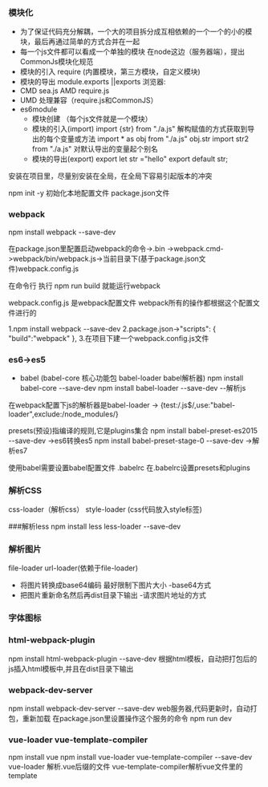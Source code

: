 ### 模块化
- 为了保证代码充分解耦，一个大的项目拆分成互相依赖的一个一个的小的模块，最后再通过简单的方式合并在一起
- 每一个js文件都可以看成一个单独的模块
在node这边（服务器端），提出CommonJs模块化规范
- 模块的引入 require (内置模块，第三方模块，自定义模块)
- 模块的导出 module.exports ||exports
浏览器:
- CMD sea.js AMD require.js
- UMD 处理兼容（require.js和CommonJS）
- es6module
  - 模块创建 （每个js文件就是一个模块）
  - 模块的引入(import)
    import {str} from "./a.js" 解构赋值的方式获取到导出的每个变量或方法
    import * as obj from "./a.js" obj.str
    import str2 from "./a.js"  对默认导出的变量起个别名
  - 模块的导出(export) 
    export let str ="hello"
    export default str;
  
安装在项目里，尽量别安装在全局，在全局下容易引起版本的冲突 

npm init -y 初始化本地配置文件 package.json文件 
### webpack
npm install webpack --save-dev
 
 在package.json里配置启动webpack的命令->.bin ->webpack.cmd->webpack/bin/webpack.js->当前目录下(基于package.json文件)webpack.config.js
 
 在命令行 执行 npm run build 就能运行webpack
  
 webpack.config.js 是webpack配置文件 webpack所有的操作都根据这个配置文件进行的 
 
 1.npm install webpack --save-dev
 2.package.json->"scripts": {
                     "build":"webpack"
                   },
 3.在项目下建一个webpack.config.js文件
 
 ### es6->es5
 - babel (babel-core 核心功能包 babel-loader babel解析器)
 npm install babel-core --save-dev
 npm install babel-loader --save-dev  --解析js
 
 在webpack配置下js的解析器是babel-loader
 -> {test:/\.js$/,use:"babel-loader",exclude:/node_modules/}
  
 presets(预设)指编译的规则,它是plugins集合
 npm install babel-preset-es2015 --save-dev ->es6转换es5
 npm install babel-preset-stage-0 --save-dev ->解析es7
 
 使用babel需要设置babel配置文件 .babelrc 在.babelrc设置presets和plugins
 
 ### 解析CSS
 css-loader（解析css） style-loader  (css代码放入style标签)
 
 ###解析less
 npm install less less-loader --save-dev
 
 ### 解析图片
 file-loader url-loader(依赖于file-loader)
 - 将图片转换成base64编码 最好限制下图片大小 -base64方式
 - 把图片重新命名然后再dist目录下输出 -请求图片地址的方式
 
 ### 字体图标

 ### html-webpack-plugin 
 npm install html-webpack-plugin --save-dev
 根据html模板，自动把打包后的js插入html模板中,并且在dist目录下输出
 
 ### webpack-dev-server
 npm install webpack-dev-server --save-dev
 web服务器,代码更新时，自动打包，重新加载
 在package.json里设置操作这个服务的命令
 npm run dev 
 
 ### vue-loader vue-template-compiler
 npm install vue 
npm install vue-loader vue-template-compiler --save-dev
vue-loader 解析.vue后缀的文件 vue-template-compiler解析vue文件里的template

